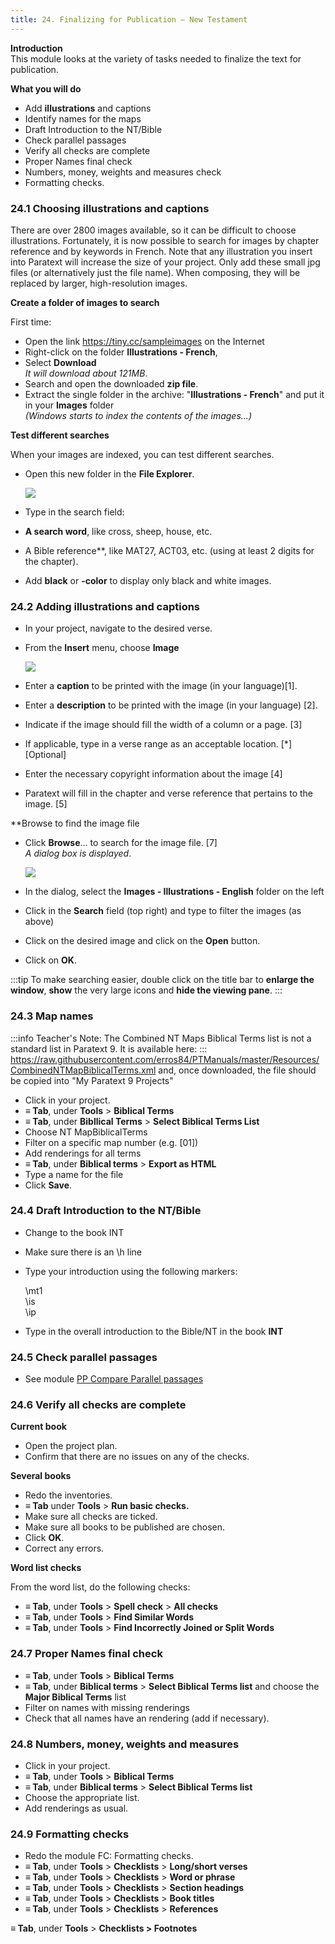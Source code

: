 ```yaml
---
title: 24. Finalizing for Publication – New Testament
---
```



**Introduction**  
This module looks at the variety of tasks needed to finalize the text for publication.

**What you will do**  
-   Add **illustrations** and captions
-   Identify names for the maps
-   Draft Introduction to the NT/Bible
-   Check parallel passages
-   Verify all checks are complete
-   Proper Names final check
-   Numbers, money, weights and measures check
-   Formatting checks.

### 24.1 Choosing illustrations and captions

There are over 2800 images available, so it can be difficult to choose illustrations. Fortunately, it is now possible to search for images by chapter reference and by keywords in French. Note that any illustration you insert into Paratext will increase the size of your project. Only add these small jpg files (or alternatively just the file name). When composing, they will be replaced by larger, high-resolution images.

**Create a folder of images to search**

First time:

- Open the link https://tiny.cc/sampleimages on the Internet
- Right-click on the folder **Illustrations - French**,
- Select **Download**  
    *It will download about 121MB*.
- Search and open the downloaded **zip file**.
- Extract the single folder in the archive: "**Illustrations - French**" and put it in your **Images** folder  
    *(Windows starts to index the contents of the images...)*

**Test different searches**

When your images are indexed, you can test different searches.

- Open this new folder in the **File Explorer**.

    ![](../media/8dca24a8d36d8960c4e0a54ddb5ea755.png)

- Type in the search field:
- **A search word**, like cross, sheep, house, etc.
- A Bible reference**, like MAT27, ACT03, etc. (using at least 2 digits for the chapter).
- Add **black** or **-color** to display only black and white images.

### 24.2 Adding illustrations and captions

- In your project, navigate to the desired verse.
- From the **Insert** menu, choose **Image**

    ![](../media/InsertFigure.png)

- Enter a **caption** to be printed with the image (in your language)[1].
- Enter a **description** to be printed with the image (in your language) [2].
- Indicate if the image should fill the width of a column or a page. [3]
- If applicable, type in a verse range as an acceptable location. [\*] [Optional]
- Enter the necessary copyright information about the image [4]
- Paratext will fill in the chapter and verse reference that pertains to the image. [5]

**Browse to find the image file

- Click **Browse**... to search for the image file. [7]  
    *A dialog box is displayed*.  

    ![](../media/007416d672d4724d28176d23b4f32e04.png)

- In the dialog, select the **Images - Illustrations - English** folder on the left
- Click in the **Search** field (top right) and type to filter the images (as above)
- Click on the desired image and click on the **Open** button.
- Click on **OK**.

:::tip
To make searching easier, double click on the title bar to **enlarge the window**, **show** the very large icons and **hide the viewing pane**.
:::

### 24.3 Map names
:::info
Teacher's Note: The Combined NT Maps Biblical Terms list is not a standard list in Paratext 9. It is available here: 
:::
<https://raw.githubusercontent.com/erros84/PTManuals/master/Resources/CombinedNTMapBiblicalTerms.xml> and, once downloaded, the file should be copied into "My Paratext 9 Projects"  

-   Click in your project.
-   **≡ Tab**, under **Tools** \> **Biblical Terms**
-   **≡ Tab**, under **Bibllical Terms** \> **Select Biblical Terms List**
-   Choose NT MapBiblicalTerms
-   Filter on a specific map number (e.g. [01])
-   Add renderings for all terms
-   **≡ Tab**, under **Biblical terms** \> **Export as HTML**
-   Type a name for the file
-   Click **Save**.

### 24.4 Draft Introduction to the NT/Bible
-   Change to the book INT
-   Make sure there is an \\h line
-   Type your introduction using the following markers:

    \\mt1  
    \\is  
    \\ip
    
-   Type in the overall introduction to the Bible/NT in the book **INT**

### 24.5 Check parallel passages
-   See module [PP Compare Parallel passages](23.PP.md)

### 24.6 Verify all checks are complete
**Current book**

-   Open the project plan.
-   Confirm that there are no issues on any of the checks.

**Several books**

-   Redo the inventories.
-   **≡ Tab** under **Tools** \> **Run basic checks.**
-   Make sure all checks are ticked.
-   Make sure all books to be published are chosen.
-   Click **OK**.
-   Correct any errors.

**Word list checks**

From the word list, do the following checks:

-   **≡ Tab**, under **Tools** \> **Spell check** \> **All checks**
-   **≡ Tab**, under **Tools** \> **Find Similar Words**
-   **≡ Tab**, under **Tools** \> **Find Incorrectly Joined or Split Words**

### 24.7 Proper Names final check
-   **≡ Tab**, under **Tools** \> **Biblical Terms**
-   **≡ Tab**, under **Biblical terms** \> **Select Biblical Terms list** and choose the **Major Biblical Terms** list
-   Filter on names with missing renderings
-   Check that all names have an rendering (add if necessary).

### 24.8 Numbers, money, weights and measures
-   Click in your project.
-   **≡ Tab**, under **Tools** \> **Biblical Terms**
-   **≡ Tab**, under **Biblical terms** \> **Select Biblical Terms list**
-   Choose the appropriate list.
-   Add renderings as usual.

### 24.9 Formatting checks
-   Redo the module FC: Formatting checks.
-   **≡ Tab**, under **Tools** \> **Checklists** \> **Long/short verses**
-   **≡ Tab**, under **Tools** \> **Checklists** \> **Word or phrase**
-   **≡ Tab**, under **Tools** \> **Checklists** \> **Section headings**
-   **≡ Tab**, under **Tools** \> **Checklists** \> **Book titles**
-   **≡ Tab**, under **Tools** \> **Checklists** \> **References**

**≡ Tab**, under **Tools** \> **Checklists \> Footnotes**
